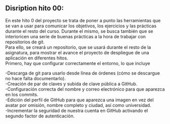 ## Disription hito 00:  
   En este hito 0 del proyecto se trata de poner a punto las herramientas que se van a usar para comunicar los objetivos, los ejercicios y las prácticas durante el resto del curso. Durante el mismo, se busca también que se interioricen una serie de buenas prácticas a la hora de trabajar con repositorios de git.  
   Para ello, se creará un repositorio, que se usará durante el resto de la asignatura, para mostrar el avance el proyecto de despliegue de una aplicación en diferentes hitos.  
   Primero, hay que configurar correctamente el entorno, lo que incluye

-Descarga de git para usarlo desde línea de órdenes (cómo se descargue no hace falta documentarlo).  
-Creación de par de claves y subida de clave pública a GitHub.  
-Configuración correcta del nombre y correo electrónico para que aparezca en los commits.  
-Edición del perfil de GitHub para que aparezca una imagen en vez del avatar por omisión, nombre completo y ciudad, así como universidad.  
-Incrementar la seguridad de nuestra cuenta en GitHub activando el segundo factor de autenticación.  
